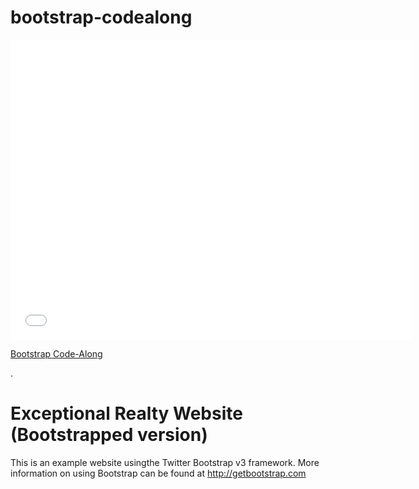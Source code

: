 # bootstrap-codealong

<iframe width="640" height="480" src="//www.youtube.com/embed/o5UCDvaNLd8?rel=0&modestbranding=1" frameborder="0" allowfullscreen></iframe>

<p><a href="https://www.youtube.com/watch?v=o5UCDvaNLd8">Bootstrap Code-Along</a></p>.

# Exceptional Realty Website (Bootstrapped version)
This is an example website usingthe Twitter Bootstrap v3 framework.
More information on using Bootstrap can be found at http://getbootstrap.com
